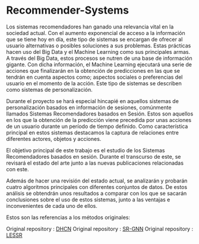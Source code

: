 # Recommender-Systems

Los sistemas recomendadores han ganado una relevancia vital en la sociedad actual. Con el aumento exponencial de acceso a la información que se tiene hoy en día, este tipo de sistemas se encargan de ofrecer al usuario alternativas o posibles soluciones a sus problemas. Estas prácticas hacen uso del Big Data y el Machine Learning como sus principales armas. A través del Big Data, estos procesos se nutren de una base de información gigante. Con dicha información, el Machine Learning ejecutará una serie de acciones que finalizarán en la obtención de predicciones en las que se tendrán en cuenta aspectos como; aspectos sociales o preferencias del usuario en el momento de la acción. Este tipo de sistemas se describen como sistemas de personalización.

Durante el proyecto se hará especial hincapié en aquellos sistemas de personalización basados en información de sesiones, comúnmente llamados Sistemas Recomendadores basados en Sesión. Estos son aquellos en los que la obtención de la predicción viene precedida por unas acciones de un usuario durante un período de tiempo definido. Como característica principal en estos sistemas destacamos la captura de relaciones entre diferentes actores, objetos y acciones. 

El objetivo principal de este trabajo es el estudio de los Sistemas Recomendadores basados en sesión. Durante el transcurso de este, se revisará el estado del arte junto a las nuevas publicaciones relacionadas con este. 

Además de hacer una revisión del estado actual, se analizarán y probarán cuatro algoritmos principales con diferentes conjuntos de datos.
De estos análisis se obtendrán unos resultados a comparar con los que se sacarán conclusiones sobre el uso de estos sistemas, junto a las ventajas e inconvenientes de cada uno de ellos.

Estos son las referencias a los métodos originales:

Original repository : [DHCN](https://github.com/xiaxin1998/DHCN "Codes for AAAI 2021 paper 'Self-Supervised Hypergraph Convolutional Networks for Session-based Recommendation'.")
Original repository : [SR-GNN](https://github.com/CRIPAC-DIG/SR-GNN "Session-based Recommendation with Graph Neural Networks.")
Original repository : [LESSR](https://github.com/twchen/lessr "Handling Information Loss of Graph Neural Networks for Session-based Recommendation, Tianwen Chen and Raymong Chi-Wing Wong, KDD'20'.")



